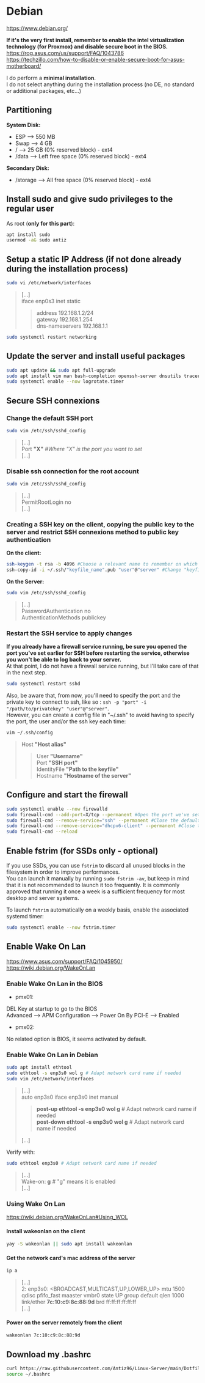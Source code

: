 # Debian

<https://www.debian.org/>

**If it's the very first install, remember to enable the intel virtualization technology (for Proxmox) and disable secure boot in the BIOS.**  
<https://rog.asus.com/us/support/FAQ/1043786>  
<https://techzillo.com/how-to-disable-or-enable-secure-boot-for-asus-motherboard/>

I do perform a **minimal installation**.  
I do not select anything during the installation process (no DE, no standard or additional packages, etc...)

## Partitioning

**System Disk:**  

- ESP   --> 550 MB
- Swap  --> 4 GB
- /     --> 25 GB (0% reserved block) - ext4
- /data --> Left free space (0% reserved block) - ext4

**Secondary Disk:**

- /storage --> All free space (0% reserved block) - ext4

## Install sudo and give sudo privileges to the regular user

As root (**only for this part**):

```bash
apt install sudo
usermod -aG sudo antiz
```

## Setup a static IP Address (if not done already during the installation process)

```bash
sudo vi /etc/network/interfaces
```

> [...]  
> iface enp0s3 inet static  
> > address 192.168.1.2/24  
> > gateway 192.168.1.254  
> > dns-nameservers 192.168.1.1

```bash
sudo systemctl restart networking
```

## Update the server and install useful packages

```bash
sudo apt update && sudo apt full-upgrade
sudo apt install vim man bash-completion openssh-server dnsutils traceroute rsync zip unzip diffutils firewalld mlocate htop curl openssl telnet chrony parted wget logrotate
sudo systemctl enable --now logrotate.timer
```

## Secure SSH connexions

### Change the default SSH port

```bash
sudo vim /etc/ssh/sshd_config
```

> [...]  
> Port **"X"** *#Where "X" is the port you want to set*  
> [...]

### Disable ssh connection for the root account

```bash
sudo vim /etc/ssh/sshd_config
```

> [...]  
> PermitRootLogin no  
> [...]

### Creating a SSH key on the client, copying the public key to the server and restrict SSH connexions method to public key authentication

**On the client:**

```bash
ssh-keygen -t rsa -b 4096 #Choose a relevant name to remember on which server/service/entity you use this key. Also, set a strong passphrase for encryption.
ssh-copy-id -i ~/.ssh/"keyfile_name".pub "user"@"server" #Change "keyfile_name", "user" and "server" according to your environment
```

**On the Server:**

```bash
sudo vim /etc/ssh/sshd_config
```

> [...]  
> PasswordAuthentication no  
> AuthenticationMethods publickey

### Restart the SSH service to apply changes

**If you already have a firewall service running, be sure you opened the port you've set earlier for SSH before restarting the service, otherwise you won't be able to log back to your server.**  
At that point, I do not have a firewall service running, but I'll take care of that in the next step.

```bash
sudo systemctl restart sshd
```

Also, be aware that, from now, you'll need to specify the port and the private key to connect to ssh, like so : `ssh -p "port" -i "/path/to/privatekey" "user"@"server"`.  
However, you can create a config file in "~/.ssh" to avoid having to specify the port, the user and/or the ssh key each time:

```bash
vim ~/.ssh/config
```

> Host **"Host alias"**  
> > User **"Username"**  
> > Port **"SSH port"**  
> > IdentityFile **"Path to the keyfile"**  
> > Hostname **"Hostname of the server"**

## Configure and start the firewall

```bash
sudo systemctl enable --now firewalld
sudo firewall-cmd --add-port=X/tcp --permanent #Open the port we've set for SSH (replace "X" by the port)
sudo firewall-cmd --remove-service="ssh" --permanent #Close the default SSH port
sudo firewall-cmd --remove-service="dhcpv6-client" --permanent #Close the dhcpv6-client port as I don't use it
sudo firewall-cmd --reload
```

## Enable fstrim (for SSDs only - optional)

If you use SSDs, you can use `fstrim` to discard all unused blocks in the filesystem in order to improve performances.  
You can launch it manually by running `sudo fstrim -av`, but keep in mind that it is not recommended to launch it too frequently. It is commonly approved that running it once a week is a sufficient frequency for most desktop and server systems.

To launch `fstrim` automatically on a weekly basis, enable the associated systemd timer:

```bash
sudo systemctl enable --now fstrim.timer
```

## Enable Wake On Lan

<https://www.asus.com/support/FAQ/1045950/>  
<https://wiki.debian.org/WakeOnLan>

### Enable Wake On Lan in the BIOS

- pmx01:

DEL Key at startup to go to the BIOS  
Advanced --> APM Configuration --> Power On By PCI-E --> Enabled

- pmx02:

No related option is BIOS, it seems activated by default.

### Enable Wake On Lan in Debian

```bash
sudo apt install ethtool
sudo ethtool -s enp3s0 wol g # Adapt network card name if needed
sudo vim /etc/network/interfaces
```

> [...]  
> auto enp3s0
> iface enp3s0 inet manual  
> > **post-up ethtool -s enp3s0 wol g** # Adapt network card name if needed  
> > **post-down ethtool -s enp3s0 wol g** # Adapt network card name if needed  
>
> [...]

Verify with:

```bash
sudo ethtool enp3s0 # Adapt network card name if needed  

```

> [...]  
> Wake-on: **g** # "g" means it is enabled  
> [...]

### Using Wake On Lan

<https://wiki.debian.org/WakeOnLan#Using_WOL>

#### Install wakeonlan on the client

```bash
yay -S wakeonlan || sudo apt install wakeonlan
```

#### Get the network card's mac address of the server

```bash
ip a
```

> [...]  
> 2: enp3s0: <BROADCAST,MULTICAST,UP,LOWER_UP> mtu 1500 qdisc pfifo_fast maaster vmbr0 state UP group default qlen 1000  
> link/ether **7c:10:c9:8c:88:9d** brd ff:ff:ff:ff:ff:ff  
> [...]

#### Power on the server remotely from the client

```bash
wakeonlan 7c:10:c9:8c:88:9d
```

## Download my .bashrc

```bash
curl https://raw.githubusercontent.com/Antiz96/Linux-Server/main/Dotfiles/Bashrc/Debian-Ubuntu-Server -o ~/.bashrc
source ~/.bashrc
```
